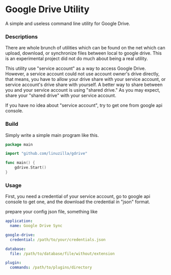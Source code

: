 # Google Drive Utility

A simple and useless command line utility for Google Drive.

### Descriptions

There are whole brunch of utilities which can be found on the net which can upload, download, or synchronize files
between local to google drive. This is an experimental project did not do much about being a real utility.

This utility use "service account" as a way to access Google Drive. However, a service account could not use account
owner's drive directly, that means, you have to allow your drive share with your service account, or service account's
drive share with yourself. A better way to share between you and your service account is using "shared drive."  As you
may expect, share your "shared drive" with your service account.

If you have no idea about "service account", try to get one from google api console.

### Build

Simply write a simple main program like this.

```go
package main

import "github.com/linuzilla/gdrive"

func main() {
	gdrive.Start()
}
```

### Usage

First, you need a credential of your service account, go to google api console to get one, and the download the
credential in "json" format.

prepare your config json file, something like

```yaml
application:
  name: Google Drive Sync

google-drive:
  credential: /path/to/your/credentials.json

database:
  file: /path/to/database/file/without/extension

plugin:
  commands: /path/to/plugins/directory
```
